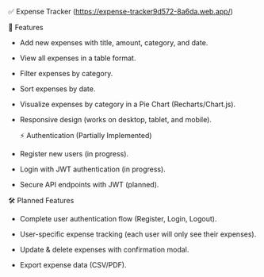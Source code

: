 

✅ Expense Tracker (https://expense-tracker9d572-8a6da.web.app/)

🚀 Features

- Add new expenses with title, amount, category, and date.

- View all expenses in a table format.

- Filter expenses by category.

- Sort expenses by date.

- Visualize expenses by category in a Pie Chart (Recharts/Chart.js).

- Responsive design (works on desktop, tablet, and mobile).

  ⚡ Authentication (Partially Implemented)

- Register new users (in progress).

- Login with JWT authentication (in progress).

- Secure API endpoints with JWT (planned).

🛠 Planned Features

- Complete user authentication flow (Register, Login, Logout).

- User-specific expense tracking (each user will only see their expenses).

- Update & delete expenses with confirmation modal.

- Export expense data (CSV/PDF). 
